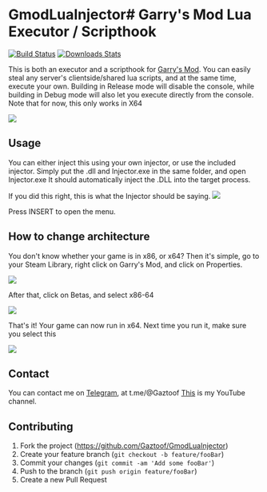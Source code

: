 # GmodLuaInjector# Garry's Mod Lua Executor / Scripthook

[![Build Status][travis-image]][travis-url]
[![Downloads Stats][npm-downloads]][npm-url]

This is both an executor and a scripthook for [Garry's Mod](https://store.steampowered.com/app/4000/Garrys_Mod/).
You can easily steal any server's clientside/shared lua scripts, and at the same time, execute your own.
Building in Release mode will disable the console, while building in Debug mode will also let you execute directly from the console.
Note that for now, this only works in X64

![](https://i.imgur.com/FmLXmCl.png)

## Usage

You can either inject this using your own injector, or use the included injector.
Simply put the .dll and Injector.exe in the same folder, and open Injector.exe
It should automatically inject the .DLL into the target process.

If you did this right, this is what the Injector should be saying.
![](https://i.imgur.com/vlnlGpb.png)

Press INSERT to open the menu.

## How to change architecture

You don't know whether your game is in x86, or x64?
Then it's simple, go to your Steam Library, right click on Garry's Mod, and click on Properties.

![](https://i.imgur.com/XIsyJKq.png)

After that, click on Betas, and select x86-64

![](https://i.imgur.com/KZJDXTD.png)

That's it! Your game can now run in x64.
Next time you run it, make sure you select this

![](https://i.imgur.com/OiN64SU.png)

## Contact

You can contact me on [Telegram](https://t.me/Gaztoof), at t.me/@Gaztoof
[This](https://www.youtube.com/channel/UCB7rQNzTsaoS2-I0Z4byUxA) is my YouTube channel.

## Contributing

1. Fork the project (<https://github.com/Gaztoof/GmodLuaInjector>)
2. Create your feature branch (`git checkout -b feature/fooBar`)
3. Commit your changes (`git commit -am 'Add some fooBar'`)
4. Push to the branch (`git push origin feature/fooBar`)
5. Create a new Pull Request


<!-- Markdown link & img dfn's -->
[npm-url]: https://npmjs.org/package/datadog-metrics
[npm-downloads]: https://img.shields.io/npm/dm/datadog-metrics.svg?style=flat-square
[travis-image]: https://img.shields.io/travis/dbader/node-datadog-metrics/master.svg?style=flat-square
[travis-url]: https://travis-ci.org/dbader/node-datadog-metrics
[wiki]: https://github.com/yourname/yourproject/wiki
